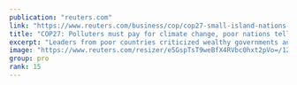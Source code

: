 ```yaml
---
publication: "reuters.com"
link: "https://www.reuters.com/business/cop/cop27-small-island-nations-want-big-oil-pay-up-climate-damage-2022-11-08/"
title: "COP27: Polluters must pay for climate change, poor nations tell rich"
excerpt: "Leaders from poor countries criticized wealthy governments and oil companies for driving global warming, using their speeches on Tuesday at the COP27 climate summit in Egypt to demand that they pay up"
image: "https://www.reuters.com/resizer/e5GspTsT9weBfX4RVbc0hxt2pVo=/1200x628/smart/filters:quality(80)/cloudfront-us-east-2.images.arcpublishing.com/reuters/K74WF6EQ7FLRHBKFWYOKOO4DGE.jpg"
group: pro
rank: 15
---
```

